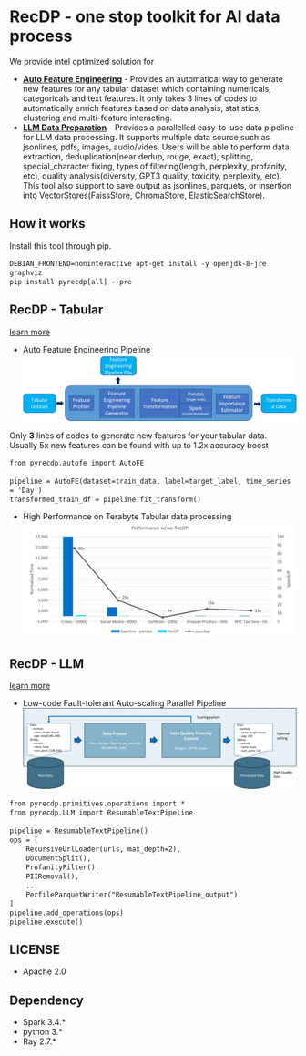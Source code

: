 # RecDP - one stop toolkit for AI data process

We provide intel optimized solution for

* [**Auto Feature Engineering**](pyrecdp/autofe/README.md) -  Provides an automatical way to generate new features for any tabular dataset which containing numericals, categoricals and text features. It only takes 3 lines of codes to automatically enrich features based on data analysis, statistics, clustering and multi-feature interacting.
* [**LLM Data Preparation**](pyrecdp/LLM/README.md) - Provides a parallelled easy-to-use data pipeline for LLM data processing. It supports multiple data source such as jsonlines, pdfs, images, audio/vides. Users will be able to perform data extraction, deduplication(near dedup, rouge, exact), splitting, special_character fixing, types of filtering(length, perplexity, profanity, etc), quality analysis(diversity, GPT3 quality, toxicity, perplexity, etc). This tool also support to save output as jsonlines, parquets, or insertion into VectorStores(FaissStore, ChromaStore, ElasticSearchStore).

## How it works

Install this tool through pip. 

```
DEBIAN_FRONTEND=noninteractive apt-get install -y openjdk-8-jre graphviz
pip install pyrecdp[all] --pre
```

## RecDP - Tabular
[learn more](pyrecdp/autofe/README.md)

* Auto Feature Engineering Pipeline
![Auto Feature Engineering Pipeline](resources/autofe_pipeline.jpg)

Only **3** lines of codes to generate new features for your tabular data. Usually 5x new features can be found with up to 1.2x accuracy boost
```
from pyrecdp.autofe import AutoFE

pipeline = AutoFE(dataset=train_data, label=target_label, time_series = 'Day')
transformed_train_df = pipeline.fit_transform()
```

* High Performance on Terabyte Tabular data processing
![Performance](resources/recdp_performance.jpg)

## RecDP - LLM
[learn more](pyrecdp/LLM/README.md)

* Low-code Fault-tolerant Auto-scaling Parallel Pipeline
![LLM Pipeline](resources/llm_pipeline.jpg)

```
from pyrecdp.primitives.operations import *
from pyrecdp.LLM import ResumableTextPipeline

pipeline = ResumableTextPipeline()
ops = [
    RecursiveUrlLoader(urls, max_depth=2),
    DocumentSplit(),
    ProfanityFilter(),
    PIIRemoval(),
    ...
    PerfileParquetWriter("ResumableTextPipeline_output")
]
pipeline.add_operations(ops)
pipeline.execute()
```

## LICENSE
* Apache 2.0

## Dependency
* Spark 3.4.*
* python 3.*
* Ray 2.7.*
